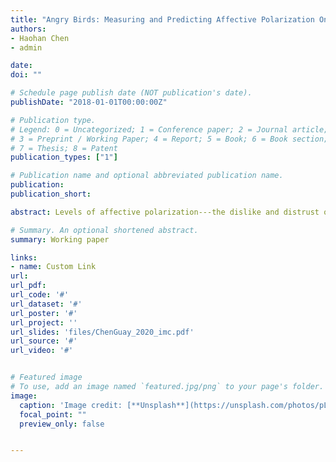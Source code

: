 ```yaml
---
title: "Angry Birds: Measuring and Predicting Affective Polarization Online Using Survey-linked Twitter Data"
authors:
- Haohan Chen
- admin

date: 
doi: ""

# Schedule page publish date (NOT publication's date).
publishDate: "2018-01-01T00:00:00Z"

# Publication type.
# Legend: 0 = Uncategorized; 1 = Conference paper; 2 = Journal article;
# 3 = Preprint / Working Paper; 4 = Report; 5 = Book; 6 = Book section;
# 7 = Thesis; 8 = Patent
publication_types: ["1"]

# Publication name and optional abbreviated publication name.
publication: 
publication_short: 

abstract: Levels of affective polarization---the dislike and distrust of members of the opposing political party---have risen steadily over the last two decades. Despite the growing prevalence of online political discourse and research examining issue-based ideological divides on social media, little scholarly attention has been paid to the consequences of affective polarization for behavior on social media. In this paper, we survey a national sample of 1,239 partisans and track their activity on Twitter to examine how behavior on social media varies across levels of affective polarization. We use a combination of supervised and unsupervised text-as-data methods, including word embedding, lexicon-based sentiment analysis, and random forest models to identify the political relevance, partisan leaning, and sentiment of approximately 2 million tweets authored by respondents in our sample. Specifically, we assess how the sentiment of tweets about Democrats and Republicans correlate with traditional survey measures of affective polarization. Next, we build models to predict individuals’ political affect with social media posts and specify which behaviors constitute the best predictors. 

# Summary. An optional shortened abstract.
summary: Working paper

links:
- name: Custom Link
url: 
url_pdf: 
url_code: '#'
url_dataset: '#'
url_poster: '#'
url_project: ''
url_slides: 'files/ChenGuay_2020_imc.pdf'
url_source: '#'
url_video: '#'


# Featured image
# To use, add an image named `featured.jpg/png` to your page's folder. 
image:
  caption: 'Image credit: [**Unsplash**](https://unsplash.com/photos/pLCdAaMFLTE)'
  focal_point: ""
  preview_only: false


---
```




